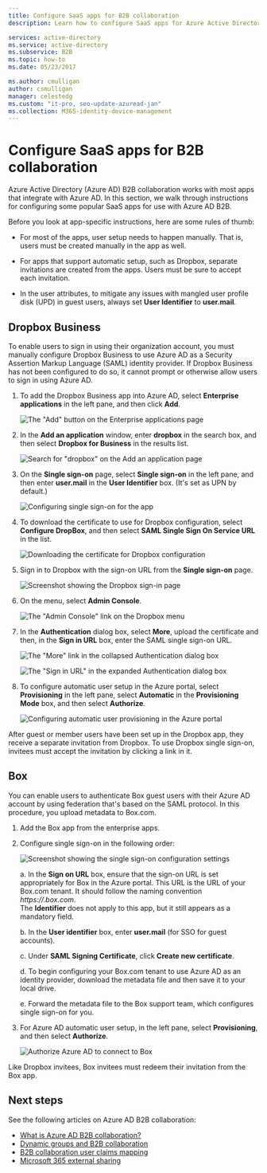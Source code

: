 ```yaml
---
title: Configure SaaS apps for B2B collaboration
description: Learn how to configure SaaS apps for Azure Active Directory B2B collaboration and view additional available resources.

services: active-directory
ms.service: active-directory
ms.subservice: B2B
ms.topic: how-to
ms.date: 05/23/2017

ms.author: cmulligan
author: csmulligan
manager: celestedg
ms.custom: "it-pro, seo-update-azuread-jan"
ms.collection: M365-identity-device-management
---
```


# Configure SaaS apps for B2B collaboration

Azure Active Directory (Azure AD) B2B collaboration works with most apps that integrate with Azure AD. In this section, we walk through instructions for configuring some popular SaaS apps for use with Azure AD B2B.

Before you look at app-specific instructions, here are some rules of thumb:

* For most of the apps, user setup needs to happen manually. That is, users must be created manually in the app as well.

* For apps that support automatic setup, such as Dropbox, separate invitations are created from the apps. Users must be sure to accept each invitation.

* In the user attributes, to mitigate any issues with mangled user profile disk (UPD) in guest users, always set **User Identifier** to **user.mail**.


## Dropbox Business

To enable users to sign in using their organization account, you must manually configure Dropbox Business to use Azure AD as a Security Assertion Markup Language (SAML) identity provider. If Dropbox Business has not been configured to do so, it cannot prompt or otherwise allow users to sign in using Azure AD.

1. To add the Dropbox Business app into Azure AD, select **Enterprise applications** in the left pane, and then click **Add**.

   ![The "Add" button on the Enterprise applications page](media/configure-saas-apps/add-dropbox.png)

2. In the **Add an application** window, enter **dropbox** in the search box, and then select **Dropbox for Business** in the results list.

   ![Search for "dropbox" on the Add an application page](media/configure-saas-apps/add-app-dialog.png)

3. On the **Single sign-on** page, select **Single sign-on** in the left pane, and then enter **user.mail** in the **User Identifier** box. (It's set as UPN by default.)

   ![Configuring single sign-on for the app](media/configure-saas-apps/configure-app-sso.png)

4. To download the certificate to use for Dropbox configuration, select **Configure DropBox**, and then select **SAML Single Sign On Service URL** in the list.

   ![Downloading the certificate for Dropbox configuration](media/configure-saas-apps/download-certificate.png)

5. Sign in to Dropbox with the sign-on URL from the **Single sign-on** page.

   ![Screenshot showing the Dropbox sign-in page](media/configure-saas-apps/sign-in-to-dropbox.png)

6. On the menu, select **Admin Console**.

   ![The "Admin Console" link on the Dropbox menu](media/configure-saas-apps/dropbox-menu.png)

7. In the **Authentication** dialog box, select **More**, upload the certificate and then, in the **Sign in URL** box, enter the SAML single sign-on URL.

   ![The "More" link in the collapsed Authentication dialog box](media/configure-saas-apps/dropbox-auth-01.png)

   ![The "Sign in URL" in the expanded Authentication dialog box](media/configure-saas-apps/paste-single-sign-on-URL.png)

8. To configure automatic user setup in the Azure portal, select **Provisioning** in the left pane, select **Automatic** in the **Provisioning Mode** box, and then select **Authorize**.

   ![Configuring automatic user provisioning in the Azure portal](media/configure-saas-apps/set-up-automatic-provisioning.png)

After guest or member users have been set up in the Dropbox app, they receive a separate invitation from Dropbox. To use Dropbox single sign-on, invitees must accept the invitation by clicking a link in it.

## Box
You can enable users to authenticate Box guest users with their Azure AD account by using federation that's based on the SAML protocol. In this procedure, you upload metadata to Box.com.

1. Add the Box app from the enterprise apps.

2. Configure single sign-on in the following order:

   ![Screenshot showing the single sign-on configuration settings](media/configure-saas-apps/configure-box-sso.png)

   a. In the **Sign on URL** box, ensure that the sign-on URL is set appropriately for Box in the Azure portal. This URL is the URL of your Box.com tenant. It should follow the naming convention *https://.box.com*.  
   The **Identifier** does not apply to this app, but it still appears as a mandatory field.

   b. In the **User identifier** box, enter **user.mail** (for SSO for guest accounts).

   c. Under **SAML Signing Certificate**, click **Create new certificate**.

   d. To begin configuring your Box.com tenant to use Azure AD as an identity provider, download the metadata file and then save it to your local drive.

   e. Forward the metadata file to the Box support team, which configures single sign-on for you.

3. For Azure AD automatic user setup, in the left pane, select **Provisioning**, and then select **Authorize**.

   ![Authorize Azure AD to connect to Box](media/configure-saas-apps/auth-azure-ad-to-connect-to-box.png)

Like Dropbox invitees, Box invitees must redeem their invitation from the Box app.

## Next steps

See the following articles on Azure AD B2B collaboration:

- [What is Azure AD B2B collaboration?](what-is-b2b.md)
- [Dynamic groups and B2B collaboration](use-dynamic-groups.md)
- [B2B collaboration user claims mapping](claims-mapping.md)
- [Microsoft 365 external sharing](o365-external-user.md)

